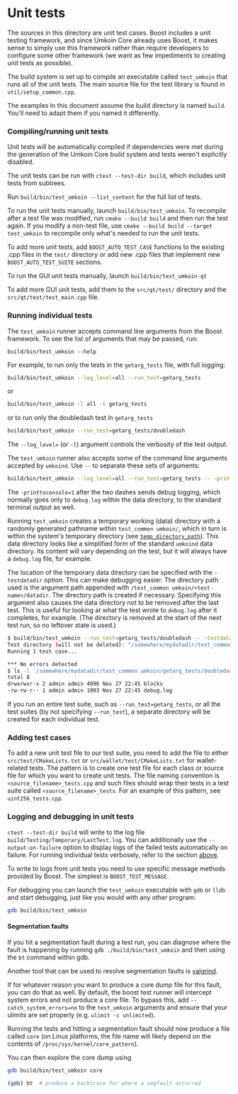 # Unit tests

The sources in this directory are unit test cases. Boost includes a
unit testing framework, and since Umkoin Core already uses Boost, it makes
sense to simply use this framework rather than require developers to
configure some other framework (we want as few impediments to creating
unit tests as possible).

The build system is set up to compile an executable called `test_umkoin`
that runs all of the unit tests. The main source file for the test library is found in
`util/setup_common.cpp`.

The examples in this document assume the build directory is named
`build`. You'll need to adapt them if you named it differently.

### Compiling/running unit tests

Unit tests will be automatically compiled if dependencies were met
during the generation of the Umkoin Core build system
and tests weren't explicitly disabled.

The unit tests can be run with `ctest --test-dir build`, which includes unit
tests from subtrees.

Run `build/bin/test_umkoin --list_content` for the full list of tests.

To run the unit tests manually, launch `build/bin/test_umkoin`. To recompile
after a test file was modified, run `cmake --build build` and then run the test again. If you
modify a non-test file, use `cmake --build build --target test_umkoin` to recompile only what's needed
to run the unit tests.

To add more unit tests, add `BOOST_AUTO_TEST_CASE` functions to the existing
.cpp files in the `test/` directory or add new .cpp files that
implement new `BOOST_AUTO_TEST_SUITE` sections.

To run the GUI unit tests manually, launch `build/bin/test_umkoin-qt`

To add more GUI unit tests, add them to the `src/qt/test/` directory and
the `src/qt/test/test_main.cpp` file.

### Running individual tests

The `test_umkoin` runner accepts command line arguments from the Boost
framework. To see the list of arguments that may be passed, run:

```
build/bin/test_umkoin --help
```

For example, to run only the tests in the `getarg_tests` file, with full logging:

```bash
build/bin/test_umkoin --log_level=all --run_test=getarg_tests
```

or

```bash
build/bin/test_umkoin -l all -t getarg_tests
```

or to run only the doubledash test in `getarg_tests`

```bash
build/bin/test_umkoin --run_test=getarg_tests/doubledash
```

The `--log_level=` (or `-l`) argument controls the verbosity of the test output.

The `test_umkoin` runner also accepts some of the command line arguments accepted by
`umkoind`. Use `--` to separate these sets of arguments:

```bash
build/bin/test_umkoin --log_level=all --run_test=getarg_tests -- -printtoconsole=1
```

The `-printtoconsole=1` after the two dashes sends debug logging, which
normally goes only to `debug.log` within the data directory, to the
standard terminal output as well.

Running `test_umkoin` creates a temporary working (data) directory with a randomly
generated pathname within `test_common umkoin/`, which in turn is within
the system's temporary directory (see
[`temp_directory_path`](https://en.cppreference.com/w/cpp/filesystem/temp_directory_path)).
This data directory looks like a simplified form of the standard `umkoind` data
directory. Its content will vary depending on the test, but it will always
have a `debug.log` file, for example.

The location of the temporary data directory can be specified with the
`-testdatadir` option. This can make debugging easier. The directory
path used is the argument path appended with
`/test_common umkoin/<test-name>/datadir`.
The directory path is created if necessary.
Specifying this argument also causes the data directory
not to be removed after the last test. This is useful for looking at
what the test wrote to `debug.log` after it completes, for example.
(The directory is removed at the start of the next test run,
so no leftover state is used.)

```bash
$ build/bin/test_umkoin --run_test=getarg_tests/doubledash -- -testdatadir=/somewhere/mydatadir
Test directory (will not be deleted): "/somewhere/mydatadir/test_common umkoin/getarg_tests/doubledash/datadir"
Running 1 test case...

*** No errors detected
$ ls -l '/somewhere/mydatadir/test_common umkoin/getarg_tests/doubledash/datadir'
total 8
drwxrwxr-x 2 admin admin 4096 Nov 27 22:45 blocks
-rw-rw-r-- 1 admin admin 1003 Nov 27 22:45 debug.log
```

If you run an entire test suite, such as `--run_test=getarg_tests`, or all the test suites
(by not specifying `--run_test`), a separate directory
will be created for each individual test.

### Adding test cases

To add a new unit test file to our test suite, you need
to add the file to either `src/test/CMakeLists.txt` or
`src/wallet/test/CMakeLists.txt` for wallet-related tests. The pattern is to create
one test file for each class or source file for which you want to create
unit tests. The file naming convention is `<source_filename>_tests.cpp`
and such files should wrap their tests in a test suite
called `<source_filename>_tests`. For an example of this pattern,
see `uint256_tests.cpp`.

### Logging and debugging in unit tests

`ctest --test-dir build` will write to the log file `build/Testing/Temporary/LastTest.log`. You can
additionally use the `--output-on-failure` option to display logs of the failed tests automatically
on failure. For running individual tests verbosely, refer to the section
[above](#running-individual-tests).

To write to logs from unit tests you need to use specific message methods
provided by Boost. The simplest is `BOOST_TEST_MESSAGE`.

For debugging you can launch the `test_umkoin` executable with `gdb` or `lldb` and
start debugging, just like you would with any other program:

```bash
gdb build/bin/test_umkoin
```

#### Segmentation faults

If you hit a segmentation fault during a test run, you can diagnose where the fault
is happening by running `gdb ./build/bin/test_umkoin` and then using the `bt` command
within gdb.

Another tool that can be used to resolve segmentation faults is
[valgrind](https://valgrind.org/).

If for whatever reason you want to produce a core dump file for this fault, you can do
that as well. By default, the boost test runner will intercept system errors and not
produce a core file. To bypass this, add `--catch_system_errors=no` to the
`test_umkoin` arguments and ensure that your ulimits are set properly (e.g. `ulimit -c
unlimited`).

Running the tests and hitting a segmentation fault should now produce a file called `core`
(on Linux platforms, the file name will likely depend on the contents of
`/proc/sys/kernel/core_pattern`).

You can then explore the core dump using
```bash
gdb build/bin/test_umkoin core

(gdb) bt  # produce a backtrace for where a segfault occurred
```
